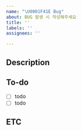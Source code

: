 ```yaml
---
name: "\U0001F41E Bug"
about: BUG 발생 시 작성해주세요
title: ''
labels: ''
assignees: ''

---
```


## Description
<!-- 설명을 작성하세요 -->

## To-do
- [ ] todo
- [ ] todo

## ETC
